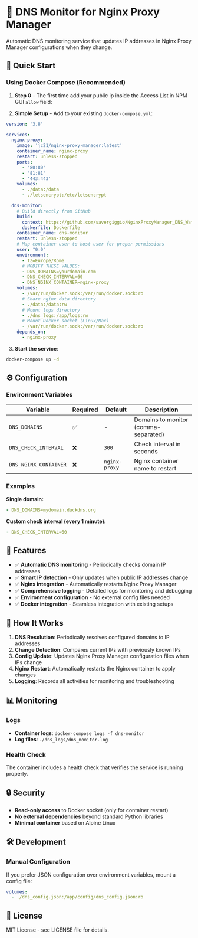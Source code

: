 # 🔄 DNS Monitor for Nginx Proxy Manager

Automatic DNS monitoring service that updates IP addresses in Nginx Proxy Manager configurations when they change.

## 🚀 Quick Start

### Using Docker Compose (Recommended)

1. **Step 0** - The first time add your public ip inside the Access List in NPM GUI  `allow` field:
 
2. **Simple Setup** - Add to your existing `docker-compose.yml`:

```yaml
version: '3.8'

services:
  nginx-proxy:
    image: 'jc21/nginx-proxy-manager:latest'
    container_name: nginx-proxy
    restart: unless-stopped
    ports:
      - '80:80'
      - '81:81'
      - '443:443'
    volumes:
      - ./data:/data
      - ./letsencrypt:/etc/letsencrypt

  dns-monitor:
    # Build directly from GitHub
    build:
      context: https://github.com/savergiggio/NginxProxyManager_DNS_Watcher_AccessList.git
      dockerfile: Dockerfile
    container_name: dns-monitor
    restart: unless-stopped
    # Map container user to host user for proper permissions
    user: "0:0"
    environment:
      - TZ=Europe/Rome
      # MODIFY THESE VALUES:
      - DNS_DOMAINS=yourdomain.com
      - DNS_CHECK_INTERVAL=60
      - DNS_NGINX_CONTAINER=nginx-proxy
    volumes:
      - /var/run/docker.sock:/var/run/docker.sock:ro
      # Share nginx data directory
      - ./data:/data:rw
      # Mount logs directory
      - ./dns_logs:/app/logs:rw
      # Mount Docker socket (Linux/Mac)
      - /var/run/docker.sock:/var/run/docker.sock:ro
    depends_on:
      - nginx-proxy
```

3. **Start the service**:
```bash
docker-compose up -d
```

## ⚙️ Configuration

### Environment Variables

| Variable | Required | Default | Description |
|----------|----------|---------|-------------|
| `DNS_DOMAINS` | ✅ | - | Domains to monitor (comma-separated) |
| `DNS_CHECK_INTERVAL` | ❌ | `300` | Check interval in seconds |
| `DNS_NGINX_CONTAINER` | ❌ | `nginx-proxy` | Nginx container name to restart |


### Examples

**Single domain:**
```yaml
- DNS_DOMAINS=mydomain.duckdns.org
```

**Custom check interval (every 1 minute):**
```yaml
- DNS_CHECK_INTERVAL=60
```

## 🔧 Features

- ✅ **Automatic DNS monitoring** - Periodically checks domain IP addresses
- ✅ **Smart IP detection** - Only updates when public IP addresses change
- ✅ **Nginx integration** - Automatically restarts Nginx Proxy Manager
- ✅ **Comprehensive logging** - Detailed logs for monitoring and debugging
- ✅ **Environment configuration** - No external config files needed
- ✅ **Docker integration** - Seamless integration with existing setups

## 📁 How It Works

1. **DNS Resolution**: Periodically resolves configured domains to IP addresses
2. **Change Detection**: Compares current IPs with previously known IPs
3. **Config Update**: Updates Nginx Proxy Manager configuration files when IPs change
5. **Nginx Restart**: Automatically restarts the Nginx container to apply changes
6. **Logging**: Records all activities for monitoring and troubleshooting

## 📊 Monitoring

### Logs
- **Container logs**: `docker-compose logs -f dns-monitor`
- **Log files**: `./dns_logs/dns_monitor.log`

### Health Check
The container includes a health check that verifies the service is running properly.

## 🔒 Security

- **Read-only access** to Docker socket (only for container restart)
- **No external dependencies** beyond standard Python libraries
- **Minimal container** based on Alpine Linux

## 🛠️ Development

### Manual Configuration
If you prefer JSON configuration over environment variables, mount a config file:
```yaml
volumes:
  - ./dns_config.json:/app/config/dns_config.json:ro
```

## 📝 License

MIT License - see LICENSE file for details.

